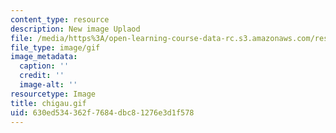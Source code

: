 ```yaml
---
content_type: resource
description: New image Uplaod
file: /media/https%3A/open-learning-course-data-rc.s3.amazonaws.com/res-21g-01-kana-spring-2010/630ed534362f7684dbc81276e3d1f578_chigau.gif
file_type: image/gif
image_metadata:
  caption: ''
  credit: ''
  image-alt: ''
resourcetype: Image
title: chigau.gif
uid: 630ed534-362f-7684-dbc8-1276e3d1f578
---
```

